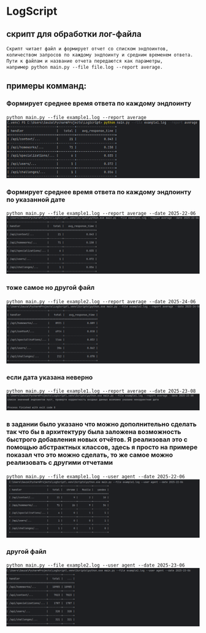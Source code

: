 # LogScript
## скрипт для обработки лог-файла

```
Скрипт читает файл и формирует отчет со списком эндпоинтов, 
количеством запросов по каждому эндпоинту и средним временем ответа. 
Пути к файлам и название отчета передаются как параметры, 
например python main.py --file file.log --report average.
```



## примеры комманд:
### Формирует среднее время ответа по каждому эндпоинту
`python main.py --file example1.log --report average`
![img1.PNG](screenshots/img1.PNG)
### Формирует среднее время ответа по каждому эндпоинту по указанной дате
`python main.py --file example1.log --report average --date 2025-22-06`
![img2.PNG](screenshots/img2.PNG)
### тоже самое но другой файл
`python main.py --file example2.log --report average --date 2025-24-06`
![img3.PNG](screenshots/img3.PNG)
### если дата указана неверно 
`python main.py --file example1.log --report average --date 2025-23-08`
![img4.PNG](screenshots/img4.PNG)
### в задании было указано что можно дополнительно сделать так что бы в архитектуру была заложена возможность быстрого добавления новых отчётов. Я реализовал это с помощью абстрактных классов, здесь я просто на примере показал что это можно сделать, то же самое можно реализовать с другими отчетами
`python main.py --file example1.log --user agent --date 2025-22-06`
![img8.PNG](screenshots/img8.PNG)
### другой файл
`python main.py --file example2.log --user agent --date 2025-23-06`
![img7.PNG](screenshots/img7.PNG)

